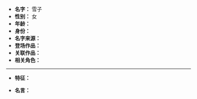 
- **名字：** 雪子
- **性别：** 女
- **年龄：** 
- **身份：** 
- **名字来源：** 
- **登场作品：** 
- **关联作品：** 
- **相关角色：** 

---

- **特征：** 

- **名言：** 